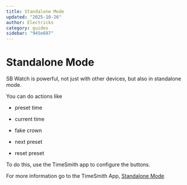 ```yaml
---
title: Standalone Mode
updated: "2025-10-26"
author: Electricks
category: guides
sidebar: "945e687"
---
```


# Standalone Mode

SB Watch is powerful, not just with other devices, but also in standalone mode.

You can do actions like

- preset time

- current time

- fake crown

- next preset 

- reset preset

To do this, use the TimeSmith app to configure the buttons.

For more information go to the TimeSmith App, [Standalone Mode](https://electricks.info/docs/timesmith-app/standalone-mode/) 